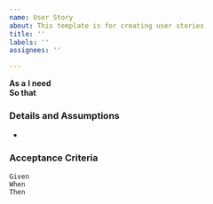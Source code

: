 ```yaml
---
name: User Story
about: This template is for creating user stories
title: ''
labels: ''
assignees: ''

---
```


**As a**
 **I need**   
 **So that** 
   
 ### Details and Assumptions
 *
   
 ### Acceptance Criteria  
   
 ```gherkin
 Given 
 When
 Then 
 ```
